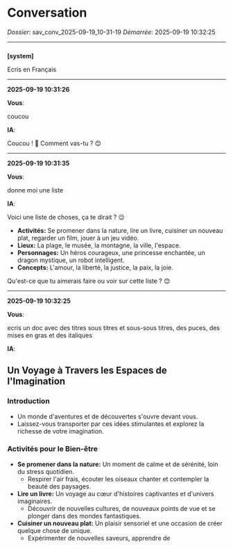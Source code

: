 # Conversation
_Dossier_: sav_conv_2025-09-19_10-31-19
_Démarrée_: 2025-09-19 10:32:25

---

###   
**[system]**


Ecris en Français


---
**2025-09-19 10:31:26**

**Vous**:

coucou

**IA**:

Coucou ! 👋  Comment vas-tu ? 😊

---
**2025-09-19 10:31:35**

**Vous**:

donne moi une liste

**IA**:

Voici une liste de choses, ça te dirait ? 😉 

* **Activités:** Se promener dans la nature, lire un livre, cuisiner un nouveau plat, regarder un film, jouer à un jeu vidéo.
* **Lieux:** La plage, le musée, la montagne, la ville, l'espace.
* **Personnages:** Un héros courageux, une princesse enchantée, un dragon mystique, un robot intelligent. 
* **Concepts:** L'amour, la liberté, la justice, la paix, la joie.


Qu'est-ce que tu aimerais faire ou voir sur cette liste ? 😊

---
**2025-09-19 10:32:25**

**Vous**:

ecris un doc avec des titres sous titres et sous-sous titres, des puces, des mises en gras et des italiques

**IA**:

##  Un Voyage à Travers les Espaces de l'Imagination 

### Introduction
* Un monde d'aventures et de découvertes s'ouvre devant vous.
* Laissez-vous transporter par ces idées stimulantes et explorez la richesse de votre imagination.

### Activités pour le Bien-être

* **Se promener dans la nature:**  Un moment de calme et de sérénité, loin du stress quotidien. 
    * Respirer l'air frais, écouter les oiseaux chanter et contempler la beauté des paysages.
* **Lire un livre:** Un voyage au cœur d'histoires captivantes et d'univers imaginaires.
    * Découvrir de nouvelles cultures, de nouveaux points de vue et se plonger dans des mondes fantastiques. 
* **Cuisiner un nouveau plat:**  Un plaisir sensoriel et une occasion de créer quelque chose de unique.
    * Expérimenter de nouvelles saveurs, apprendre de
